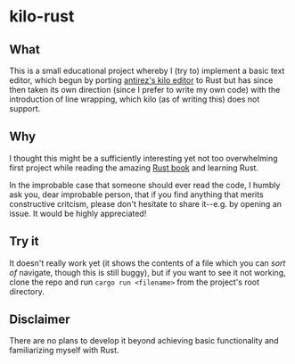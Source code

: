 # kilo-rust

## What
This is a small educational project whereby I (try to) implement a basic text editor, which begun by porting [antirez's kilo editor](https://github.com/antirez/kilo) to Rust but has since then taken its own direction (since I prefer to write my own code) with the introduction of line wrapping, which kilo (as of writing this) does not support.

## Why
I thought this might be a sufficiently interesting yet not too overwhelming first project while reading the amazing [Rust book](https://doc.rust-lang.org/stable/book/second-edition/) and learning Rust.

In the improbable case that someone should ever read the code, I humbly ask you, dear improbable person, that if you find anything that merits constructive critcism, please don't hesitate to share it--e.g. by opening an issue. It would be highly appreciated!

## Try it
It doesn't really work yet (it shows the contents of a file which you can _sort of_ navigate, though this is still buggy), but if you
want to see it not working, clone the repo and run `cargo run <filename>` from the project's root directory.

## Disclaimer
There are no plans to develop it beyond achieving basic functionality and familiarizing myself with Rust.
